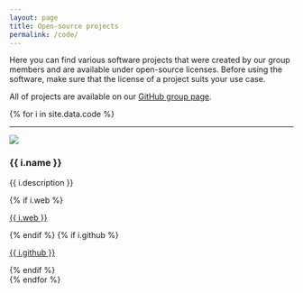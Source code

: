 ```yaml
---
layout: page
title: Open-source projects
permalink: /code/
---
```


Here you can find various software projects that were created by our group members and are available under open-source licenses. Before using the software, make sure that the license of a project suits your use case.

All of projects are available on our [GitHub group page](https://github.com/tudelft3d).

{% for i in site.data.code %}
<hr>
<div class="row">
  <div class="col-md-3">
    <img class="image" src="{{ "/img/code/" | append: i.image | prepend: site.baseurl }}"/>
  </div>
  <div class="col-md-9">
     <h3>{{ i.name }}</h3>
     <p>{{ i.description }}</p>
     {% if i.web %}
        <p><i class="fa fa-external-link"></i> <a href="{{ i.web }}">{{ i.web }}</a></p>
     {% endif %}
     {% if i.github %}
        <p><i class="fa fa-github"></i> <a href="{{ i.github }}">{{ i.github }}</a></p>
     {% endif %}
  </div>
</div>
{% endfor %}



